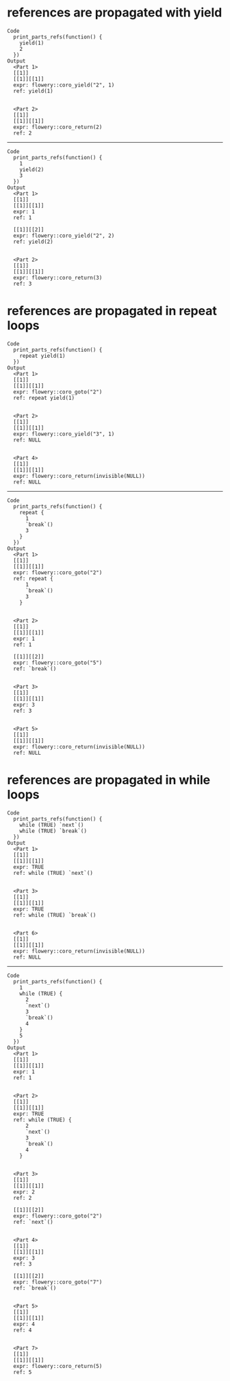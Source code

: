# references are propagated with yield

    Code
      print_parts_refs(function() {
        yield(1)
        2
      })
    Output
      <Part 1>
      [[1]]
      [[1]][[1]]
      expr: flowery::coro_yield("2", 1)
      ref: yield(1)
      
      
      <Part 2>
      [[1]]
      [[1]][[1]]
      expr: flowery::coro_return(2)
      ref: 2
      
      

---

    Code
      print_parts_refs(function() {
        1
        yield(2)
        3
      })
    Output
      <Part 1>
      [[1]]
      [[1]][[1]]
      expr: 1
      ref: 1
      
      [[1]][[2]]
      expr: flowery::coro_yield("2", 2)
      ref: yield(2)
      
      
      <Part 2>
      [[1]]
      [[1]][[1]]
      expr: flowery::coro_return(3)
      ref: 3
      
      

# references are propagated in repeat loops

    Code
      print_parts_refs(function() {
        repeat yield(1)
      })
    Output
      <Part 1>
      [[1]]
      [[1]][[1]]
      expr: flowery::coro_goto("2")
      ref: repeat yield(1)
      
      
      <Part 2>
      [[1]]
      [[1]][[1]]
      expr: flowery::coro_yield("3", 1)
      ref: NULL
      
      
      <Part 4>
      [[1]]
      [[1]][[1]]
      expr: flowery::coro_return(invisible(NULL))
      ref: NULL
      
      

---

    Code
      print_parts_refs(function() {
        repeat {
          1
          `break`()
          3
        }
      })
    Output
      <Part 1>
      [[1]]
      [[1]][[1]]
      expr: flowery::coro_goto("2")
      ref: repeat {
          1
          `break`()
          3
        }
      
      
      <Part 2>
      [[1]]
      [[1]][[1]]
      expr: 1
      ref: 1
      
      [[1]][[2]]
      expr: flowery::coro_goto("5")
      ref: `break`()
      
      
      <Part 3>
      [[1]]
      [[1]][[1]]
      expr: 3
      ref: 3
      
      
      <Part 5>
      [[1]]
      [[1]][[1]]
      expr: flowery::coro_return(invisible(NULL))
      ref: NULL
      
      

# references are propagated in while loops

    Code
      print_parts_refs(function() {
        while (TRUE) `next`()
        while (TRUE) `break`()
      })
    Output
      <Part 1>
      [[1]]
      [[1]][[1]]
      expr: TRUE
      ref: while (TRUE) `next`()
      
      
      <Part 3>
      [[1]]
      [[1]][[1]]
      expr: TRUE
      ref: while (TRUE) `break`()
      
      
      <Part 6>
      [[1]]
      [[1]][[1]]
      expr: flowery::coro_return(invisible(NULL))
      ref: NULL
      
      

---

    Code
      print_parts_refs(function() {
        1
        while (TRUE) {
          2
          `next`()
          3
          `break`()
          4
        }
        5
      })
    Output
      <Part 1>
      [[1]]
      [[1]][[1]]
      expr: 1
      ref: 1
      
      
      <Part 2>
      [[1]]
      [[1]][[1]]
      expr: TRUE
      ref: while (TRUE) {
          2
          `next`()
          3
          `break`()
          4
        }
      
      
      <Part 3>
      [[1]]
      [[1]][[1]]
      expr: 2
      ref: 2
      
      [[1]][[2]]
      expr: flowery::coro_goto("2")
      ref: `next`()
      
      
      <Part 4>
      [[1]]
      [[1]][[1]]
      expr: 3
      ref: 3
      
      [[1]][[2]]
      expr: flowery::coro_goto("7")
      ref: `break`()
      
      
      <Part 5>
      [[1]]
      [[1]][[1]]
      expr: 4
      ref: 4
      
      
      <Part 7>
      [[1]]
      [[1]][[1]]
      expr: flowery::coro_return(5)
      ref: 5
      
      

